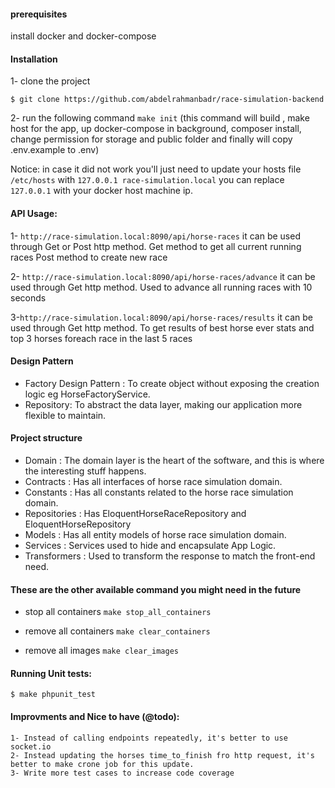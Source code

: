 #### prerequisites
install docker and docker-compose

#### Installation 
 1- clone the project
 
    $ git clone https://github.com/abdelrahmanbadr/race-simulation-backend
    
2- run the following command `make init` (this command will build , make host for the app, up docker-compose in background,
composer install, change permission for storage and public folder and finally will copy .env.example to .env)

Notice: in case it did not work you'll just need to update your hosts file `/etc/hosts` with `127.0.0.1 race-simulation.local`
you can replace `127.0.0.1` with your docker host machine ip.

#### API Usage:

1- `http://race-simulation.local:8090/api/horse-races` it can be used through Get or Post http method.
Get method to get all current running races
Post method to create new race

2- `http://race-simulation.local:8090/api/horse-races/advance` it can be used through Get http method.
Used to advance all running races with 10 seconds

3-`http://race-simulation.local:8090/api/horse-races/results` it can be used through Get http method.
To get results of best horse ever stats and top 3 horses foreach race in the last 5 races

#### Design Pattern
- Factory Design Pattern : To create object without exposing the creation logic eg HorseFactoryService.
- Repository: To abstract the data layer, making our application more flexible to maintain.

#### Project structure
- Domain : The domain layer is the heart of the software, and this is where the interesting stuff happens.
- Contracts : Has all interfaces of horse race simulation domain.
- Constants : Has all constants related to the horse race simulation domain.
- Repositories : Has EloquentHorseRaceRepository and EloquentHorseRepository
- Models : Has all entity models of horse race simulation domain.
- Services :  Services  used to hide and encapsulate App Logic.
- Transformers :  Used to transform the response to match the front-end need.

#### These are the other available command you might need in the future
- stop all containers `make stop_all_containers`

- remove all containers `make clear_containers`

- remove all images `make clear_images`

#### Running Unit tests:
    $ make phpunit_test
    
    
#### Improvments and Nice to have (@todo):
    1- Instead of calling endpoints repeatedly, it's better to use socket.io
    2- Instead updating the horses time_to_finish fro http request, it's better to make crone job for this update.
    3- Write more test cases to increase code coverage
   
 
